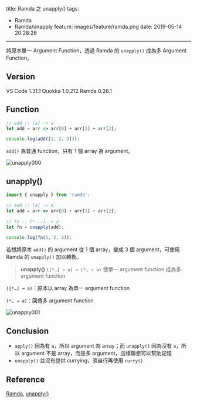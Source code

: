 title: Ramda 之 unapply()
tags:
  - Ramda
  - Ramda/unapply
feature: images/feature/ramda.png
date: 2019-05-14 20:28:26
---
將原本單一 Argument  Function，透過 Ramda 的 `unapply()` 成為多 Argument  Function。

<!-- more -->

## Version

VS Code 1.31.1
Quokka 1.0.212
Ramda 0.26.1

## Function

```javascript
// add :: [a] -> a
let add = arr => arr[0] + arr[1] + arr[2];

console.log(add([1, 2, 3]));
```

`add()` 為普通 function，只有 1 個 array 為 argument。

![unapply000](/images/ramda/unapply/unapply000.png)

## unapply()

```javascript
import { unapply } from 'ramda';

// add :: [a] -> a
let add = arr => arr[0] + arr[1] + arr[2];

// fn :: (*...) -> a
let fn = unapply(add);

console.log(fn(1, 2, 3));
```

若想將原本 `add()` 的 argument 從 1 個 array，變成 3 個 argument，可使用 Ramda 的 `unapply()` 加以轉換。

> **unapply()**
> `([*…] → a) → (*… → a)`
> 使單一 argument function 成為多 argument function

`([*…] → a)`：原本以 array 為單一 argument function

`(*… → a)`：回傳多 argument function

![unapply001](/images/ramda/unapply/unapply001.png)

## Conclusion

* `apply()` 因為有 `a`，所以 argument 為 array；而 `unapply()` 因為沒有 `a`，所以 argument 不是 array，而是多 argument，這樣聯想可以幫助記憶
* `unapply()` 並沒有提供 currying，須自行再使用 `curry()` 

## Reference

[Ramda](https://ramdajs.com), [unapply()](https://ramdajs.com/docs/#unapply)